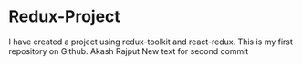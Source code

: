 # Redux-Project

I have created a project using redux-toolkit and react-redux.
This is my first repository on Github.
Akash Rajput
New text for second commit
